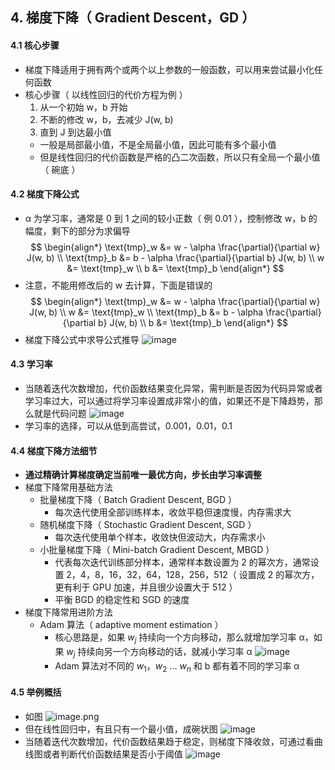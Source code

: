 ## 4. 梯度下降（ Gradient Descent，GD ）

#### 4.1 核心步骤

- 梯度下降适用于拥有两个或两个以上参数的一般函数，可以用来尝试最小化任何函数
- 核心步骤（ 以线性回归的代价方程为例 ）
  1. 从一个初始 w，b 开始
  2. 不断的修改 w，b，去减少 J(w, b)
  3. 直到 J 到达最小值
  - 一般是局部最小值，不是全局最小值，因此可能有多个最小值
  - 但是线性回归的代价函数是严格的凸二次函数，所以只有全局一个最小值（ 碗底 ）

#### 4.2 梯度下降公式

- α 为学习率，通常是 0 到 1 之间的较小正数（ 例 0.01 ），控制修改 w，b 的幅度，剩下的部分为求偏导
  $$
  \begin{align*}
  \text{tmp}_w &= w - \alpha \frac{\partial}{\partial w} J(w, b) \\
  \text{tmp}_b &= b - \alpha \frac{\partial}{\partial b} J(w, b) \\
  w &= \text{tmp}_w \\
  b &= \text{tmp}_b
  \end{align*}
  $$
- 注意，不能用修改后的 w 去计算，下面是错误的
  $$
  \begin{align*}
  \text{tmp}_w &= w - \alpha \frac{\partial}{\partial w} J(w, b) \\
  w &= \text{tmp}_w \\
  \text{tmp}_b &= b - \alpha \frac{\partial}{\partial b} J(w, b) \\
  b &= \text{tmp}_b
  \end{align*}
  $$
- 梯度下降公式中求导公式推导
  ![image](https://github.com/jianyi-gronk/jianyi-gronk/assets/95062803/612b5384-2789-4186-9fc2-11609406f7e8)

#### 4.3 学习率

- 当随着迭代次数增加，代价函数结果变化异常，需判断是否因为代码异常或者学习率过大，可以通过将学习率设置成非常小的值，如果还不是下降趋势，那么就是代码问题
  ![image](https://github.com/jianyi-gronk/jianyi-gronk/assets/95062803/a9b2b4e4-1e76-420d-9bd0-4e05b0dfca8e)
- 学习率的选择，可以从低到高尝试，0.001，0.01，0.1

#### 4.4 梯度下降方法细节

- **通过精确计算梯度确定当前唯一最优方向，步长由学习率调整**
- 梯度下降常用基础方法
  - 批量梯度下降（ Batch Gradient Descent, BGD ）
    - 每次迭代使用全部训练样本，收敛平稳但速度慢，内存需求大
  - 随机梯度下降（ Stochastic Gradient Descent, SGD ）
    - 每次迭代使用单个样本，收敛快但波动大，内存需求小
  - 小批量梯度下降（ Mini-batch Gradient Descent, MBGD ）
    - 代表每次迭代训练部分样本，通常样本数设置为 2 的幂次方，通常设置 2，4，8，16，32，64，128，256，512（ 设置成 2 的幂次方，更有利于 GPU 加速，并且很少设置大于 512 ）
    - 平衡 BGD 的稳定性和 SGD 的速度
- 梯度下降常用进阶方法
  - Adam 算法（ adaptive moment estimation ）
    - 核心思路是，如果 $w_j$ 持续向一个方向移动，那么就增加学习率 α，如果 $w_j$ 持续向另一个方向移动的话，就减小学习率 α
      ![image](https://github.com/jianyi-gronk/jianyi-gronk/assets/95062803/4afcfcdc-2310-42f1-aafb-40003502cc6b)
    - Adam 算法对不同的 $w_1$，$w_2$ ... $w_n$ 和 b 都有着不同的学习率 α

#### 4.5 举例概括

- 如图
  ![image.png](https://github.com/jianyi-gronk/jianyi-gronk/assets/95062803/332495c4-ccfb-4848-84bf-368dfbf9b83e)
- 但在线性回归中，有且只有一个最小值，成碗状图
  ![image](https://github.com/jianyi-gronk/jianyi-gronk/assets/95062803/109b13d7-41fd-4f96-b6e2-f05fec3953c8)
- 当随着迭代次数增加，代价函数结果趋于稳定，则梯度下降收敛，可通过看曲线图或者判断代价函数结果是否小于阈值
  ![image](https://github.com/jianyi-gronk/jianyi-gronk/assets/95062803/896033c0-f761-4feb-8298-cb3a6e7fc598)
